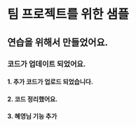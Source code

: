 # 팀 프로젝트를 위한 샘플

## 연습을 위해서 만들었어요.

### 코드가 업데이트 되었어요.

#### 1. 추가 코드가 업로드 되었습니다.

#### 2. 코드 정리했어요.

#### 3. 혜영님 기능 추가
